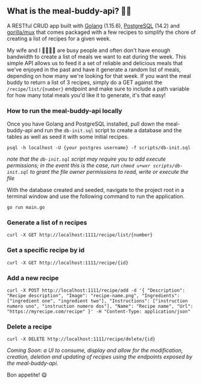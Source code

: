 ## What is the meal-buddy-api? 👨‍🍳

A RESTful CRUD app built with [Golang](https://go.dev/) (1.15.6), [PostgreSQL](https://www.postgresql.org/) (14.2) and [gorilla/mux](https://github.com/gorilla/mux) that comes packaged with a few recipes to simplify the chore of creating a list of recipes for a given week.

My wife and I 🧔💁🏻‍♀️ are busy people and often don't have enough bandwidth to create a list of meals we want to eat during the week. This simple API allows us to feed it a set of reliable and delicious meals that we've enjoyed in the past and have it generate a random list of meals, depending on how many we're looking for that week. If you want the meal buddy to return a list of 3 recipes, simply do a GET against the `/recipe/list/{number}` endpoint and make sure to include a path variable for how many total meals you'd like it to generate, it's that easy!

### How to run the meal-buddy-api locally

Once you have Golang and PostgreSQL installed, pull down the meal-buddy-api and run the `db-init.sql` script to create a database and the tables as well as seed it with some initial recipes.

`psql -h localhost -U {your postgres username} -f scripts/db-init.sql`

_note that the `db-init.sql` script may require you to add execute permissions; in the event this is the case, run `chmod u+wxr scripts/db-init.sql` to grant the file owner permissions to read, write or execute the file_

With the database created and seeded, navigate to the project root in a terminal window and use the following command to run the application.

`go run main.go`

### Generate a list of n recipes

```
curl -X GET http://localhost:1111/recipe/list/{number}
```

### Get a specific recipe by id

```
curl -X GET http://localhost:1111/recipe/{id}
```

### Add a new recipe

```
curl -X POST http://localhost:1111/recipe/add -d '{ "Description": "Recipe description", "Image": "recipe-name.png", "Ingredients": ["ingredient one", "ingredient two"], "Instructions": ["instruction numero uno", "instruction numero dos"], "Name": "Recipe name", "Url": "https://myrecipe.com/recipe" }' -H "Content-Type: application/json"
```

### Delete a recipe

```
curl -X DELETE http://localhost:1111/recipe/delete/{id}
```

_Coming Soon: a UI to consume, display and allow for the modification, creation, deletion and updating of recipes using the endpoints exposed by the meal-buddy-api._

Bon appetite! 😋
